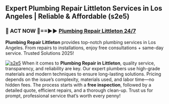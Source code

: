 ## Expert Plumbing Repair Littleton Services in Los Angeles | Reliable & Affordable (s2e5)  

<h3>🚿 ACT NOW 🌟==►► <a href="https://tinyurl.com/2ne6vx2x" rel="nofollow">Plumbing Repair Littleton 24/7</a></h3>

**Plumbing Repair Littleton** provides top-notch plumbing services in Los Angeles. From repairs to installations, enjoy free consultations + same-day service. Trusted Solutions 2025!

[![s2e5](https://i.imgur.com/4PFF4AK.jpeg)](https://tinyurl.com/2ne6vx2x)
When it comes to **Plumbing Repair in Littleton**, quality service, transparency, and reliability are key. Our expert plumbers use high-grade materials and modern techniques to ensure long-lasting solutions. Pricing depends on the issue’s complexity, materials used, and labor time—no hidden fees. The process starts with a **free inspection**, followed by a detailed quote, efficient repairs, and a thorough clean-up. Trust us for prompt, professional service that’s worth every penny!